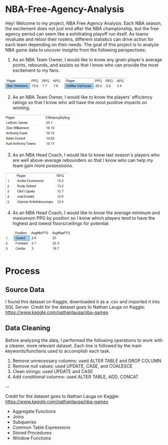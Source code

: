 # NBA-Free-Agency-Analysis

Hey! Welcome to my project, NBA Free Agency Analysis. Each NBA season, the excitement does not just end after the NBA championship, but the free agency period can seem like a exhilirating playoff run itself. As teams revaluate and retool their rosters, different statistics can drive action for each team depending on their needs. The goal of this project is to analyze NBA game data to uncover insights from the following perspectives:

1) As an NBA Team Owner, I would like to know any given player's average points, rebounds, and assists so that I know who can provide the most excitement to my fans.

![](https://github.com/jason-paulose/NBA-Free-Agency-Analysis/blob/main/Ben%20Simmons.png)
![](https://github.com/jason-paulose/NBA-Free-Agency-Analysis/blob/main/DeMar%20DeRozan.png)

2) As an NBA Team Owner, I would like to know the players' efficiency ratings so that I know who will have the most positive impacts on winning.

![](https://github.com/jason-paulose/NBA-Free-Agency-Analysis/blob/main/Efficiency%20Ratings.png)

3) As an NBA Head Coach, I would like to know last season's players who are well above-average rebounders so that I know who can help my team gain more possessions.

![](https://github.com/jason-paulose/NBA-Free-Agency-Analysis/blob/main/rebounders.png)

4) As an NBA Head Coach, I would like to know the average minimum and maxiumum PPG by position so I know which players tend to have the highest and lowest floors/ceilings for potential.

![](https://github.com/jason-paulose/NBA-Free-Agency-Analysis/blob/main/average%20max%20and%20min.png)

# Process

## Source Data

I found this dataset on Kaggle, downloaded it as a .csv and imported it into SQL Server. Credit for the dataset goes to Nathan Lauga on Kaggle: https://www.kaggle.com/nathanlauga/nba-games

## Data Cleaning

Before analyzing the data, I performed the following operations to work with a cleaner, more relevant dataset. Each line is followed by the main keywords/functions used to accomplish each task.

1) Remove unnecessary columns: used ALTER TABLE and DROP COLUMN
2) Remove null values: used UPDATE, CASE, and COALESCE
3) Clean strings: used UPDATE and CASE
4) Add conditional columns: used ALTER TABLE, ADD, CONCAT


--

Credit for the dataset goes to Nathan Lauga on Kaggle: https://www.kaggle.com/nathanlauga/nba-games

- Aggregate Functions
- Joins
- Subqueries
- Common Table Expressions
- Stored Procedures
- Window Functions
